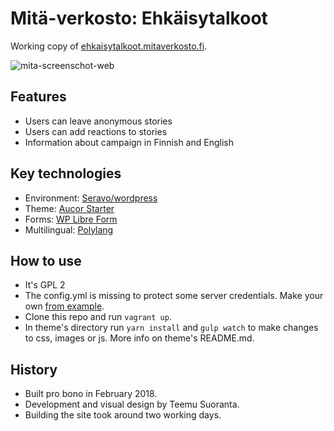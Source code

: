 # Mitä-verkosto: Ehkäisytalkoot

Working copy of [ehkaisytalkoot.mitaverkosto.fi](https://ehkaisytalkoot.mitaverkosto.fi).

![mita-screenschot-web](https://user-images.githubusercontent.com/9577084/37613160-ffa1289e-2baf-11e8-9618-216f72c5b5ec.jpg)

## Features

* Users can leave anonymous stories
* Users can add reactions to stories
* Information about campaign in Finnish and English

## Key technologies

* Environment: [Seravo/wordpress](https://github.com/Seravo/wordpress)
* Theme: [Aucor Starter](https://github.com/aucor/aucor-starter)
* Forms: [WP Libre Form](https://wordpress.org/plugins/wp-libre-form/)
* Multilingual: [Polylang](https://wordpress.org/plugins/polylang/)

## How to use

* It's GPL 2
* The config.yml is missing to protect some server credentials. Make your own [from example](https://github.com/Seravo/wordpress).
* Clone this repo and run `vagrant up`.
* In theme's directory run `yarn install` and `gulp watch` to make changes to css, images or js. More info on theme's README.md.

## History

* Built pro bono in February 2018.
* Development and visual design by Teemu Suoranta.
* Building the site took around two working days.